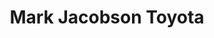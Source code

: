 ---
title: "Mark Jacobson Toyota"
url: /durham/mark-jacobson-toyota-durham-chapel-hill-boulevard/
shop: Autohaus
---